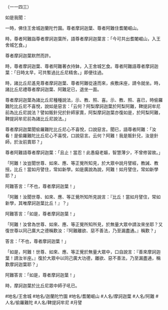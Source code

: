 （一一四三）

如是我聞：

一時，佛住王舍城迦蘭陀竹園。尊者摩訶迦葉、尊者阿難住耆闍崛山。

時，尊者阿難詣尊者摩訶迦葉所，語尊者摩訶迦葉言：「今可共出耆闍崛山，入王舍城乞食。」

尊者摩訶迦葉默然而許。

時，尊者摩訶迦葉、尊者阿難著衣持鉢，入王舍城乞食。尊者阿難語尊者摩訶迦葉：「日時太早，可共暫過比丘尼精舍。」即便往過。

時，諸比丘尼遙見尊者摩訶迦葉、尊者阿難從遠而來，疾敷床座，請令就坐。時，諸比丘尼禮尊者摩訶迦葉、阿難足已，退坐一面。

尊者摩訶迦葉為諸比丘尼種種說法，示、教、照、喜。示、教、照、喜已，時偷羅難陀比丘尼不喜悅，說如是惡言：「云何？阿梨摩訶迦葉於阿梨阿難，鞞提訶牟尼前為比丘尼說法？譬如販針兒於針師家賣，阿梨摩訶迦葉亦復如是，於阿梨阿難，鞞提訶牟尼前為諸比丘尼說法。」

尊者摩訶迦葉聞偷羅難陀比丘尼心不喜悅，口說惡言。聞已，語尊者阿難：「汝看！是偷羅難陀比丘尼心不喜悅，口說惡言。云何？阿難！我是販針兒，汝是針師，於汝前賣耶？」

尊者阿難語尊者摩訶迦葉：「且止！當忍！此愚癡老嫗，智慧薄少，不曾修習故。」

「阿難！汝豈聞世尊、如來、應、等正覺所知見，於大眾中說月譬經，教誡、教授。比丘！當如月譬住，常如新學。如是廣說為說，阿難！如月譬住，常如新學耶？」

阿難答言：「不也，尊者摩訶迦葉！」

「阿難！汝聞世尊、如來、應、等正覺所知所見說言：『比丘！當如月譬住，常如新學，其唯摩訶迦葉比丘！』？」

阿難答言：「如是，尊者摩訶迦葉！」

「阿難！汝曾為世尊、如來、應、等正覺所知所見，於無量大眾中請汝來坐耶？又復世尊以同己廣大之德稱歎汝：『阿難離欲、惡不善法，乃至漏盡通。』稱歎？」

答言：「不也，尊者摩訶迦葉！」

「如是，阿難！世尊、如來、應、等正覺於無量大眾中，口自說言：『善來摩訶迦葉！請汝半座。』復於大眾中以同己廣大功德，離欲、惡不善法，乃至漏盡通，稱歎摩訶迦葉耶？」

阿難答言：「如是，尊者摩訶迦葉！」

時，摩訶迦葉於比丘尼眾中師子吼已。

#地名/王舍城
#地名/迦蘭陀竹園
#地名/耆闍崛山
#人名/摩訶迦葉
#人名/阿難
#人名/偷羅難陀
#人名/鞞提訶牟尼
#月譬
